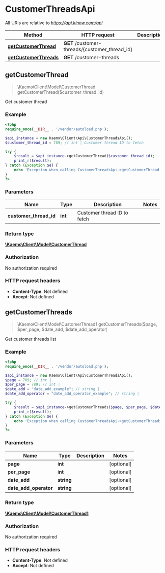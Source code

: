 # CustomerThreadsApi

All URIs are relative to *https://api.kinow.com/api*

Method | HTTP request | Description
------------- | ------------- | -------------
[**getCustomerThread**](#getCustomerThread) | **GET** /customer-threads/{customer_thread_id} | 
[**getCustomerThreads**](#getCustomerThreads) | **GET** /customer-threads | 


## **getCustomerThread**
> \Kaemo\Client\Model\CustomerThread getCustomerThread($customer_thread_id)



Get customer thread

### Example
```php
<?php
require_once(__DIR__ . '/vendor/autoload.php');

$api_instance = new Kaemo\Client\Api\CustomerThreadsApi();
$customer_thread_id = 789; // int | Customer thread ID to fetch

try {
    $result = $api_instance->getCustomerThread($customer_thread_id);
    print_r($result);
} catch (Exception $e) {
    echo 'Exception when calling CustomerThreadsApi->getCustomerThread: ', $e->getMessage(), PHP_EOL;
}
?>
```

### Parameters

Name | Type | Description  | Notes
------------- | ------------- | ------------- | -------------
 **customer_thread_id** | **int**| Customer thread ID to fetch |

### Return type

[**\Kaemo\Client\Model\CustomerThread**](#CustomerThread)

### Authorization

No authorization required

### HTTP request headers

 - **Content-Type**: Not defined
 - **Accept**: Not defined

## **getCustomerThreads**
> \Kaemo\Client\Model\CustomerThread1 getCustomerThreads($page, $per_page, $date_add, $date_add_operator)



Get customer threads list

### Example
```php
<?php
require_once(__DIR__ . '/vendor/autoload.php');

$api_instance = new Kaemo\Client\Api\CustomerThreadsApi();
$page = 789; // int | 
$per_page = 789; // int | 
$date_add = "date_add_example"; // string | 
$date_add_operator = "date_add_operator_example"; // string | 

try {
    $result = $api_instance->getCustomerThreads($page, $per_page, $date_add, $date_add_operator);
    print_r($result);
} catch (Exception $e) {
    echo 'Exception when calling CustomerThreadsApi->getCustomerThreads: ', $e->getMessage(), PHP_EOL;
}
?>
```

### Parameters

Name | Type | Description  | Notes
------------- | ------------- | ------------- | -------------
 **page** | **int**|  | [optional]
 **per_page** | **int**|  | [optional]
 **date_add** | **string**|  | [optional]
 **date_add_operator** | **string**|  | [optional]

### Return type

[**\Kaemo\Client\Model\CustomerThread1**](#CustomerThread1)

### Authorization

No authorization required

### HTTP request headers

 - **Content-Type**: Not defined
 - **Accept**: Not defined

